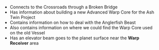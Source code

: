 - Connects to the Crossroads through a Broken Bridge
- Has information about building a new Advanced Warp Core for the Ash Twin Project
- Contains information on how to deal with the Anglerfish Beast
- Also contains information on where we could find the Warp Core used on the old Vessel
- Has an elevator beam goes to the planet surface near the **Warp Receiver** area